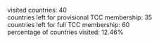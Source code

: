 visited countries: 40<br>
countries left for provisional TCC membership: 35<br>
countries left for full TCC membership: 60<br>
percentage of countries visited: 12.46%<br>
